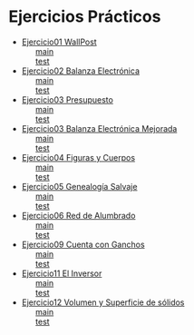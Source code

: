 <h1>Ejercicios Prácticos</h1>

<ul>
    <li>
        <a href="/Practica/oo1-2022-main/practica/ejercicio1-wallpost">Ejercicio01 WallPost</a>
            <ul>
                <a href="/Practica/oo1-2022-main/practica/ejercicio1-wallpost/src/main/java/ar/edu/unlp/oo1/ejercicio1">main</a>
                <br>
                <a href="/Practica/oo1-2022-main/practica/ejercicio1-wallpost/src/test/java/ar/edu/unlp/oo1/ejercicio1">test</a>
            </ul>
    </li>
    <li>
        <a href="/Practica/oo1-2022-main/practica/ejercicio02_BalanzaElectronica">Ejercicio02 Balanza Electrónica</a>
            <ul>
                <a href="/Practica/oo1-2022-main/practica/ejercicio02_BalanzaElectronica/src/main/java/ar/edu/unlp/info/oo1/">main</a>
                <br>
                <a href="/Practica/oo1-2022-main/practica/ejercicio02_BalanzaElectronica/src/test/java/ar/edu/unlp/info/oo1/">test</a>
            </ul>
    </li>
    <li>
            <a href="/Practica/oo1-2022-main/practica/ejercicio03_Presupuestos">Ejercicio03 Presupuesto</a>
            <ul>
                <a href="/Practica/oo1-2022-main/practica/ejercicio03_Presupuestos/src/main/java/ar/edu/info/oo1/ej3_presupuestos/">main</a>
                <br>
                <a href="/Practica/oo1-2022-main/practica/ejercicio03_Presupuestos/src/test/java/ar/edu/info/oo1/ej3_presupuestos/">test</a>
            </ul>
    </li>
    <li>
            <a href="/Practica/oo1-2022-main/practica/ejercicio03_BalanzaElectronicaMejorada">Ejercicio03 Balanza Electrónica Mejorada</a>
            <ul>
                <a href="/Practica/oo1-2022-main/practica/ejercicio03_BalanzaElectronicaMejorada/src/main/java/ar/edu/unlp/info/oo1/">main</a>
                <br>
                <a href="/Practica/oo1-2022-main/practica/ejercicio03_BalanzaElectronicaMejorada/src/test/java/ar/edu/unlp/info/oo1/">test</a>
            </ul>
    </li>
    <li>
            <a href="/Practica/oo1-2022-main/practica/ejercicio04_ FigurasYCuerpos">Ejercicio04 Figuras y Cuerpos</a>
            <ul>
                <a href="/Practica/oo1-2022-main/practica/ejercicio04_ FigurasYCuerpos/src/main/java/ar/edu/info/oo1/ej4_figuras/">main</a>
                <br>
                <a href="/Practica/oo1-2022-main/practica/ejercicio04_ FigurasYCuerpos/src/test/java/ar/edu/info/oo1/ej4_figuras/">test</a>
            </ul>
    </li>
    <li>
            <a href="/Practica/oo1-2022-main/practica/ejercicio05_GenealogiaSalvaje">Ejercicio05 Genealogía Salvaje</a>
            <ul>
                <a href="/Practica/oo1-2022-main/practica/ejercicio05_GenealogiaSalvaje/src/main/java/ar/edu/unlp/info/oo1/ejercicio5/">main</a>
                <br>
                <a href="/Practica/oo1-2022-main/practica/ejercicio05_GenealogiaSalvaje/src/test/java/ar/edu/unlp/info/oo1/ejercicio5/">test</a>
            </ul>
    </li>
    <li>
            <a href="/Practica/oo1-2022-main/practica/ejercicio06_RedDeAlumbrado">Ejercicio06 Red de Alumbrado</a>
            <ul>
                <a href="/Practica/oo1-2022-main/practica/ejercicio06_RedDeAlumbrado/src/main/java/ar/edu/unlp/info/oo1/ej06_redDeAlumbrado">main</a>
                <br>
                <a href="/Practica/oo1-2022-main/practica/ejercicio06_RedDeAlumbrado/src/test/java/ar/edu/unlp/info/oo1/ej06_redDeAlumbrado">test</a>
            </ul>
    </li>
    <li>
            <a href="/Practica/oo1-2022-main/practica/ejercicio09_CuentaConGanchos/">Ejercicio09 Cuenta con Ganchos</a>
            <ul>
                <a href="/Practica/oo1-2022-main/practica/ejercicio09_CuentaConGanchos/src/main/java/ar/edu/unlp/info/oo1/ej09_CuentaConGanchos">main</a>
                <br>
                <a href="/Practica/oo1-2022-main/practica/ejercicio09_CuentaConGanchos/src/test/java/ar/edu/unlp/info/oo1/ej09_CuentaConGanchos">test</a>
            </ul>
    </li>
    <li>
            <a href="/Practica/oo1-2022-main/practica/ejercicio11_ElInversor">Ejercicio11 El Inversor</a>
            <ul>
                <a href="/Practica/oo1-2022-main/practica/ejercicio11_ElInversor/src/main/java/ar/edu/unlp/info/oo1/ej11_ElInversor">main</a>
                <br>
                <a href="/Practica/oo1-2022-main/practica/ejercicio11_ElInversor/src/test/java/ar/edu/unlp/info/oo1/ej11_ElInversor">test</a>
            </ul>
    </li>
    <li>
            <a href="/Practica/oo1-2022-main/practica/ejercicio12_VolumenYSuperficieDeSolidos">Ejercicio12 Volumen y Superficie de sólidos</a>
            <ul>
                <a href="/Practica/oo1-2022-main/practica/ejercicio12_VolumenYSuperficieDeSolidos/src/main/java/ar/edu/unlp/info/oo1/ej12_VolYSupeDeSolidos">main</a>
                <br>
                <a href="/Practica/oo1-2022-main/practica/ejercicio12_VolumenYSuperficieDeSolidos/src/main/java/ar/edu/unlp/info/oo1/ej12_VolYSupeDeSolidos">test</a>
            </ul>
    </li>

</ul>
